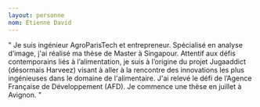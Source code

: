 ```yaml
---
layout: personne
nom: Étienne David
---
```


" Je suis ingénieur AgroParisTech et entrepreneur. Spécialisé
en analyse d’image, j'ai réalisé ma thèse de Master à Singapour.
Attentif aux défis contemporains liés à l’alimentation, je suis à
l’origine du projet Jugaaddict (désormais Harveez) visant à aller à la
rencontre des innovations les plus ingénieuses dans le domaine de
l'alimentaire. J'ai relevé le défi de l’Agence Française de
Développement (AFD). Je commence une thèse en juillet à Avignon. "
